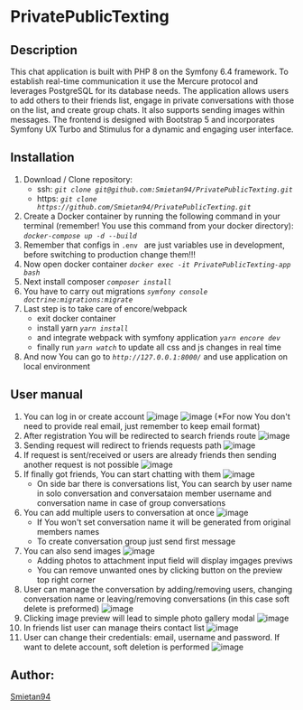 # PrivatePublicTexting

## Description

This chat application is built with PHP 8 on the Symfony 6.4 framework. To establish real-time communication it use the Mercure protocol and leverages PostgreSQL for its database needs. The application allows users to add others to their friends list, engage in private conversations with those on the list, and create group chats. It also supports sending images within messages. The frontend is designed with Bootstrap 5 and incorporates Symfony UX Turbo and Stimulus for a dynamic and engaging user interface.

## Installation

1. Download / Clone repository:
    - ssh: _`git clone git@github.com:Smietan94/PrivatePublicTexting.git`_
    - https: _`git clone https://github.com/Smietan94/PrivatePublicTexting.git`_
2. Create a Docker container by running the following command in your terminal (remember! You use this command from your docker directory): _`docker-compose up -d --build`_
3. Remember that configs in `.env ` are just variables use in development, before switching to production change them!!!
4. Now open docker container _`docker exec -it PrivatePublicTexting-app bash`_
4. Next install composer _`composer install`_
5. You have to carry out migrations _`symfony console doctrine:migrations:migrate`_
6. Last step is to take care of encore/webpack
    - exit docker container
    - install yarn _`yarn install`_
    - and integrate webpack with symfony application _`yarn encore dev`_
    - finally run _`yarn watch`_ to update all css and js changes in real time
7. And now You can go to _`http://127.0.0.1:8000/`_ and use application on local environment

## User manual

1. You can log in or create account
![image](https://github.com/Smietan94/PrivatePublicTexting/assets/105523793/9203e3be-7f02-4605-9a57-cfb53a08d368)
![image](https://github.com/Smietan94/PrivatePublicTexting/assets/105523793/627a6f61-036e-467e-a993-0df3d14ff565) (*For now You don't need to provide real email, just remember to keep email format)
3. After registration You will be redirected to search friends route
![image](https://github.com/Smietan94/PrivatePublicTexting/assets/105523793/fdff2fc2-8162-4772-80bb-e1223da882e7)
4. Sending request will redirect to friends requests path 
![image](https://github.com/Smietan94/PrivatePublicTexting/assets/105523793/df4b52c9-b270-4275-b3d2-ce7eb444be4e)
5. If request is sent/received or users are already friends then sending another request is not possible
![image](https://github.com/Smietan94/PrivatePublicTexting/assets/105523793/392d8245-e079-4eb2-94f3-1dd91b0266ac)
6. If finally got friends, You can start chatting with them
![image](https://github.com/Smietan94/PrivatePublicTexting/assets/105523793/2eec2d59-da9a-4707-89c7-98c342647905)
    - On side bar there is conversations list, You can search by user name in solo conversation and conversataion member username and conversation name in case of group conversations
7. You can add multiple users to conversation at once
![image](https://github.com/Smietan94/PrivatePublicTexting/assets/105523793/404c8c47-6f0c-4b8c-ad88-a1ce341c7428)
    - If You won't set conversation name it will be generated from original members names
    - To create conversation group just send first message
8. You can also send images
![image](https://github.com/Smietan94/PrivatePublicTexting/assets/105523793/e56c2fcb-8741-40fb-a50d-8440f63badaf)
    - Adding photos to attachment input field will display imgages previws
    - You can remove unwanted ones by clicking button on the preview top right corner
9. User can manage the conversation by adding/removing users, changing conversation name or leaving/removing conversations (in this case soft delete is preformed) 
![image](https://github.com/Smietan94/PrivatePublicTexting/assets/105523793/b70c2496-3f61-4e3d-9c8c-5eeae7684ec0)
10. Clicking image preview will lead to simple photo gallery modal
![image](https://github.com/Smietan94/PrivatePublicTexting/assets/105523793/f2bfd01e-376b-4e96-8e9b-47078346511d)
11. In friends list user can manage theirs contact list
![image](https://github.com/Smietan94/PrivatePublicTexting/assets/105523793/dce8b8b4-f6db-4d27-a32e-c3f707c92942)
12. User can change their credentials: email, username and password. If want to delete account, soft deletion is performed
![image](https://github.com/Smietan94/PrivatePublicTexting/assets/105523793/fe65791d-41b1-437c-b877-9f9878a09a50)











 



## Author:
[Smietan94](https://github.com/Smietan94)
